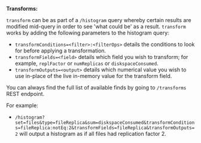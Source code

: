 **Transforms:**

`transform` can be as part of a `/histogram` query whereby certain results are modified mid-query in order to see 'what could be' as a result.
`transform` works by adding the following parameters to the histogram query:

* `transformConditions=<filter>:<filterOps>` details the conditions to look for before applying a transformation.
* `transformFields=<field>` details which field you wish to transform; for example, `replFactor` or `numReplicas` or `diskspaceConsumed`.
* `transformOutputs=<output>` details which numerical value you wish to use in-place of the live in-memory value for the transform field.

You can always find the full list of available finds by going to `/transforms` REST endpoint.

For example:
  * `/histogram?set=files&type=fileReplica&sum=diskspaceConsumed&transformConditions=fileReplica:notEq:2&transformFields=fileReplica&transformOutputs=2` will output a histogram as if all files had replication factor 2.